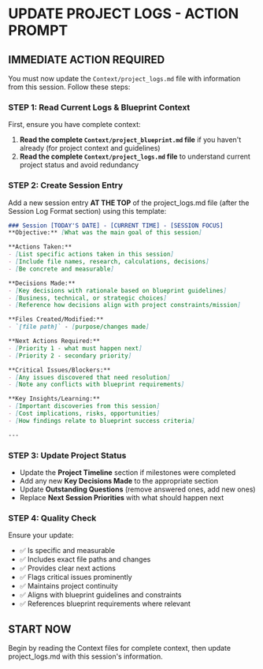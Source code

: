 # UPDATE PROJECT LOGS - ACTION PROMPT

## IMMEDIATE ACTION REQUIRED

You must now update the `Context/project_logs.md` file with information from this session. Follow these steps:

### STEP 1: Read Current Logs & Blueprint Context
First, ensure you have complete context:
1. **Read the complete `Context/project_blueprint.md` file** if you haven't already (for project context and guidelines)
2. **Read the complete `Context/project_logs.md` file** to understand current project status and avoid redundancy

### STEP 2: Create Session Entry
Add a new session entry **AT THE TOP** of the project_logs.md file (after the Session Log Format section) using this template:

```markdown
### Session [TODAY'S DATE] - [CURRENT TIME] - [SESSION FOCUS]
**Objective:** [What was the main goal of this session]

**Actions Taken:**
- [List specific actions taken in this session]
- [Include file names, research, calculations, decisions]
- [Be concrete and measurable]

**Decisions Made:**
- [Key decisions with rationale based on blueprint guidelines]
- [Business, technical, or strategic choices]
- [Reference how decisions align with project constraints/mission]

**Files Created/Modified:**
- `[file path]` - [purpose/changes made]

**Next Actions Required:**
- [Priority 1 - what must happen next]
- [Priority 2 - secondary priority]

**Critical Issues/Blockers:**
- [Any issues discovered that need resolution]
- [Note any conflicts with blueprint requirements]

**Key Insights/Learning:**
- [Important discoveries from this session]
- [Cost implications, risks, opportunities]
- [How findings relate to blueprint success criteria]

---
```

### STEP 3: Update Project Status
- Update the **Project Timeline** section if milestones were completed
- Add any new **Key Decisions Made** to the appropriate section
- Update **Outstanding Questions** (remove answered ones, add new ones)
- Replace **Next Session Priorities** with what should happen next

### STEP 4: Quality Check
Ensure your update:
- ✅ Is specific and measurable
- ✅ Includes exact file paths and changes
- ✅ Provides clear next actions
- ✅ Flags critical issues prominently
- ✅ Maintains project continuity
- ✅ Aligns with blueprint guidelines and constraints
- ✅ References blueprint requirements where relevant

## START NOW
Begin by reading the Context files for complete context, then update project_logs.md with this session's information. 